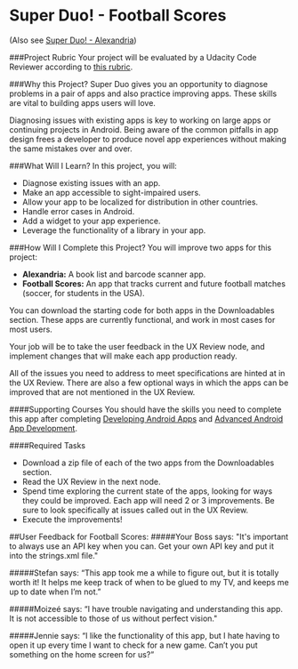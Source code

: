 # Super Duo! - Football Scores
(Also see [Super Duo! - Alexandria](https://github.com/gordonyoon/alexandria))

###Project Rubric
Your project will be evaluated by a Udacity Code Reviewer according to [this rubric](https://docs.google.com/document/d/1jKnb7xLcdBZl1cmVYRVkX_fkpUzmUmKtrazhpfJx-zk/pub?embedded=true).

###Why this Project?
Super Duo gives you an opportunity to diagnose problems in a pair of apps and also practice improving apps. These skills are vital to building apps users will love.

Diagnosing issues with existing apps is key to working on large apps or continuing projects in Android. Being aware of the common pitfalls in app design frees a developer to produce novel app experiences without making the same mistakes over and over.

###What Will I Learn?
In this project, you will:
* Diagnose existing issues with an app.
* Make an app accessible to sight-impaired users.
* Allow your app to be localized for distribution in other countries.
* Handle error cases in Android.
* Add a widget to your app experience.
* Leverage the functionality of a library in your app.

###How Will I Complete this Project?
You will improve two apps for this project:
* __Alexandria:__ A book list and barcode scanner app.
* __Football Scores:__ An app that tracks current and future football matches (soccer, for students in the USA).

You can download the starting code for both apps in the Downloadables section. These apps are currently functional, and work in most cases for most users.

Your job will be to take the user feedback in the UX Review node, and implement changes that will make each app production ready.

All of the issues you need to address to meet specifications are hinted at in the UX Review. There are also a few optional ways in which the apps can be improved that are not mentioned in the UX Review.

####Supporting Courses
You should have the skills you need to complete this app after completing [Developing Android Apps](http://www.udacity.com/course/ud853-nd) and [Advanced Android App Development](http://www.udacity.com/course/ud855-nd).

####Required Tasks
* Download a zip file of each of the two apps from the Downloadables section.
* Read the UX Review in the next node.
* Spend time exploring the current state of the apps, looking for ways they could be improved. Each app will need 2 or 3 improvements. Be sure to look specifically at issues called out in the UX Review.
* Execute the improvements!

##User Feedback for Football Scores:
#####Your Boss says:
"It's important to always use an API key when you can. Get your own API key and put it into the strings.xml file."

#####Stefan says:
“This app took me a while to figure out, but it is totally worth it! It helps me keep track of when to be glued to my TV, and keeps me up to date when I’m not.”

#####Moizeé says:
“I have trouble navigating and understanding this app. It is not accessible to those of us without perfect vision."

#####Jennie says:
“I like the functionality of this app, but I hate having to open it up every time I want to check for a new game. Can’t you put something on the home screen for us?”
